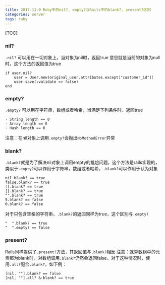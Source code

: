 ```yaml
---
title: 2017-11-9 Ruby中的nil?, empty?与Rails中的blank?, present?区别
categories: server
tags: ruby
---
```


[TOC]

### nil?
`.nil?` 可以用在一切对象上，当对象为nil时，返回true
意思就是当前的对象为null时，这个方法的返回值为true
```
if user.nil?
	user = User.new(original_user.attributes.except("customer_id"))
	user.save(:validate => false)
end
```
### empty?
`.empty?` 可以用在字符串，数组或者哈希，当满足下列条件时，返回true
```
· String length == 0
· Array length == 0
· Hash length == 0
```
注意：在nil对象上调用`.empty?`会抛出`NoMethodError`异常
### blank?
`.blank?`就是为了解决nil对象上调用empty的尴尬问题，这个方法是rails实现的，类似于`.empty?`可以作用于字符串，数组或者哈希，`.blank?`可以作用于认为对象
```
nil.blank? == true
false.blank? == true
[].blank? == true
{}.blank? == true
"".blank? == true
5.blank? == false
0.blank? == false
```
对于只包含空格的字符串，`.blank?`的返回同样为true，这个区别与`.empty?`
```
"  ".blank? == true
"  ".empty? == false
```
### present?
Rails同样提供了`.present?`方法，其返回值与`.blank?`相反
注意：就算数组中的元素都为blank时，对数组调用`.blank?`仍然会返回false。对于这种情况时，使用`.all?`配合`.blank?`，如下例：
```
[nil, ""].blank? == false
[nil, ""].all? &:blank? == true
```